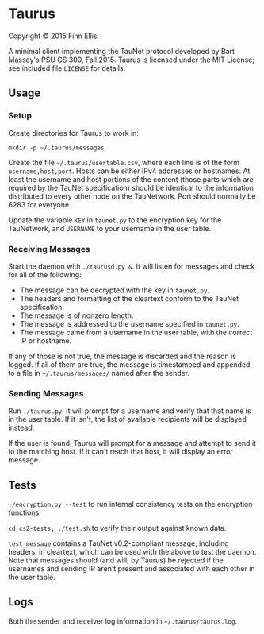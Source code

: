 # Taurus

Copyright © 2015 Finn Ellis

A minimal client implementing the TauNet protocol developed by Bart Massey's PSU CS 300, Fall 2015. Taurus is licensed under the MIT License; see included file `LICENSE` for details.

## Usage

### Setup

Create directories for Taurus to work in:

```
mkdir -p ~/.taurus/messages
```

Create the file `~/.taurus/usertable.csv`, where each line is of the form `username,host,port`. Hosts can be either IPv4 addresses or hostnames. At least the username and host portions of the content (those parts which are required by the TauNet specification) should be identical to the information distributed to every other node on the TauNetwork. Port should normally be 6283 for everyone.

Update the variable `KEY` in `taunet.py` to the encryption key for the TauNetwork, and `USERNAME` to your username in the user table.

### Receiving Messages

Start the daemon with `./taurusd.py &`. It will listen for messages and check for all of the following:

* The message can be decrypted with the key in `taunet.py`.
* The headers and formatting of the cleartext conform to the TauNet specification.
* The message is of nonzero length.
* The message is addressed to the username specified in `taunet.py`.
* The message came from a username in the user table, with the correct IP or hostname.

If any of those is not true, the message is discarded and the reason is logged. If all of them are true, the message is timestamped and appended to a file in `~/.taurus/messages/` named after the sender.

### Sending Messages

Run `./taurus.py`. It will prompt for a username and verify that that name is in the user table. If it isn't, the list of available recipients will be displayed instead.

If the user is found, Taurus will prompt for a message and attempt to send it to the matching host. If it can't reach that host, it will display an error message.

## Tests

`./encryption.py --test` to run internal consistency tests on the encryption functions.

`cd cs2-tests; ./test.sh` to verify their output against known data.

`test_message` contains a TauNet v0.2-compliant message, including headers, in cleartext, which can be used with the above to test the daemon. Note that messages should (and will, by Taurus) be rejected if the usernames and sending IP aren't present and associated with each other in the user table.

## Logs

Both the sender and receiver log information in `~/.taurus/taurus.log`.
